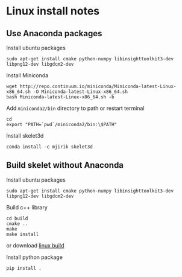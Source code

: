 
# Linux install notes


## Use Anaconda packages


Install ubuntu packages

    sudo apt-get install cmake python-numpy libinsighttoolkit3-dev libpng12-dev libgdcm2-dev
    
Install Miniconda 
 
    wget http://repo.continuum.io/miniconda/Miniconda-latest-Linux-x86_64.sh -O Miniconda-latest-Linux-x86_64.sh
    bash Miniconda-latest-Linux-x86_64.sh -b
    
Add `miniconda2/bin` directory to path or restart terminal

    cd
    export "PATH=`pwd`/miniconda2/bin:\$PATH"

Install skelet3d

    conda install -c mjirik skelet3d
    
## Build skelet without Anaconda

Install ubuntu packages

    sudo apt-get install cmake python-numpy libinsighttoolkit3-dev libpng12-dev libgdcm2-dev
 
Build c++ library

    cd build
    cmake ..
    make
    make install
    
or download [linux build](http://147.228.240.61/queetech/install/Skelet3D_so.zip) 
    
Install python package

    pip install .
